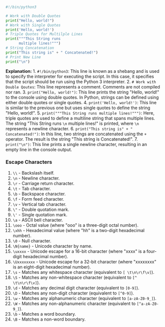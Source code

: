 ```python
#!/bin/python3

# Work with Double Quotes
print("Hello, world!")
# Work with Single Quotes
print('Hello, world!')
# Triple Quotes for Multilple Lines
print("""This String runs
	  multiple lines!""")
# String Concatenation
print("This string is" + " Concatenated!")
# Print New Line
print("\n")
```
**Explanation:**
	1. `#!/bin/python3`: This line is known as a shebang and is used to specify the interpreter for executing the script. In this case, it specifies that the script should be run using the Python 3 interpreter.
	2. `# Work with Double Qoutes`: This line represents a comment. Comments are not compiled nor ran.
	3. `print("Hello, world!")`: This line prints the string "Hello, world!" to the console using double quotes. In Python, strings can be defined using either double quotes or single quotes.
	4. `print('Hello, world!')`: This line is similar to the previous one but uses single quotes to define the string "Hello, world!".
	5. `print("""This String runs multiple lines!""")`: Here, triple quotes are used to define a multiline string that spans multiple lines. The string "This String runs `\n` multiple lines!" is printed, where `\n` represents a newline character.
	6. `print("This string is" + " Concatenated!")`: In this line, two strings are concatenated using the `+` operator. The result is the string "This string is Concatenated!".
	7. `print("\n")`: This line prints a single newline character, resulting in an empty line in the console output.

### Escape Characters
1. `\\` - Backslash itself.
2. `\n` - Newline character.
3. `\r` - Carriage return character.
4. `\t` - Tab character.
5. `\b` - Backspace character.
6. `\f` - Form feed character.
7. `\v` - Vertical tab character.
8. `\"` - Double quotation mark.
9. `\'` - Single quotation mark.
10. `\a` - ASCII bell character.
11. `\ooo` - Octal value (where "ooo" is a three-digit octal number).
12. `\xhh` - Hexadecimal value (where "hh" is a two-digit hexadecimal number).
13. `\0` - Null character.
14. `\N{name}` - Unicode character by name.
15. `\uxxxx` - Unicode escape for a 16-bit character (where "xxxx" is a four-digit hexadecimal number).
16. `\Uxxxxxxxx` - Unicode escape for a 32-bit character (where "xxxxxxxx" is an eight-digit hexadecimal number).
17. `\s` - Matches any whitespace character (equivalent to `[ \t\n\r\f\v]`).
18. `\S` - Matches any non-whitespace character (equivalent to `[^ \t\n\r\f\v]`).
19. `\d` - Matches any decimal digit character (equivalent to `[0-9]`).
20. `\D` - Matches any non-digit character (equivalent to `[^0-9]`).
21. `\w` - Matches any alphanumeric character (equivalent to `[a-zA-Z0-9_]`).
22. `\W` - Matches any non-alphanumeric character (equivalent to `[^a-zA-Z0-9_]`).
23. `\b` - Matches a word boundary.
24. `\B` - Matches a non-word boundary.